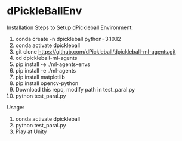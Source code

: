 # dPickleBallEnv

Installation Steps to Setup dPickleball Environment:

1) conda create -n dpickleball python=3.10.12
2) conda activate dpickleball
3) git clone https://github.com/dPickleball/dpickleball-ml-agents.git
4) cd dpickleball-ml-agents
5) pip install -e ./ml-agents-envs
6) pip install -e ./ml-agents
7) pip install matplotlib
8) pip install opencv-python
9) Download this repo, modify path in test_paral.py
10) python test_paral.py

Usage:
1) conda activate dpickleball
2) python test_paral.py
3) Play at Unity
